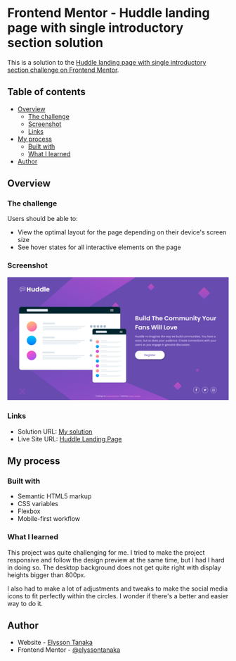 # Frontend Mentor - Huddle landing page with single introductory section solution

This is a solution to the [Huddle landing page with single introductory section challenge on Frontend Mentor](https://www.frontendmentor.io/challenges/huddle-landing-page-with-a-single-introductory-section-B_2Wvxgi0).

## Table of contents

- [Overview](#overview)
  - [The challenge](#the-challenge)
  - [Screenshot](#screenshot)
  - [Links](#links)
- [My process](#my-process)
  - [Built with](#built-with)
  - [What I learned](#what-i-learned)
- [Author](#author)


## Overview

### The challenge

Users should be able to:

- View the optimal layout for the page depending on their device's screen size
- See hover states for all interactive elements on the page

### Screenshot

![screenshot](./design/desktop_screenshot.png)


### Links

- Solution URL: [My solution]()
- Live Site URL: [Huddle Landing Page](https://elyssontanaka.github.io/5_huddle_landing_page/)


## My process

### Built with

- Semantic HTML5 markup
- CSS variables
- Flexbox
- Mobile-first workflow


### What I learned

This project was quite challenging for me. I tried to make the project responsive and follow the design preview at the same time, but I had I hard in doing so. The desktop background does not get quite right with display heights bigger than 800px. 

I also had to make a lot of adjustments and tweaks to make the social media icons to fit perfectly within the circles. I wonder if there's a better and easier way to do it.


## Author

- Website - [Elysson Tanaka](https://elyssontanaka.github.io)
- Frontend Mentor - [@elyssontanaka](https://www.frontendmentor.io/profile/elyssontanaka)